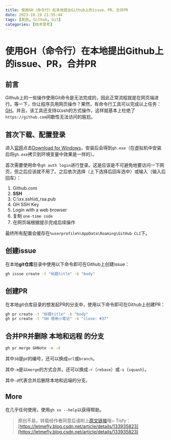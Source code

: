 ```yaml
---
title: 使用GH（命令行）在本地提出Github上的issue、PR，合并PR
date: 2023-10-19 21:55:44
tags: [其他, Github, Git]
categories: [技术思考]
---
```


# 使用GH（命令行）在本地提出Github上的issue、PR，合并PR

## 前言

Github上的一些操作使用Git命令是无法完成的，因此正常流程就是在网页端进行。等一下，你让程序员用网页操作？果然，有命令行工具可以完成以上任务：[GH](https://cli.github.com)。并且，该工具还支持以ssh的方式操作，这样就基本上杜绝了```https://github.com```间歇性无法访问的尴尬。

## 首次下载、配置登录

进入[官网](https://cli.github.com)点击[Download for Windows](https://github.com/cli/cli/releases/download/v2.32.1/gh_2.32.1_windows_amd64.msi)，安装后会得到```gh.exe```（在虚拟机中安装后将```gh.exe```拷贝到环境变量中效果是一样的）。

首次需要使用命令```gh auth login```进行登录。这是应该是不可避免地要访问一下网页，但之后应该就不用了。之后依次选择（上下选择后回车选中）或输入（输入后回车）：

1. Github.com
2. **SSH**
3. C:\xx\.ssh\id_rsa.pub
4. GH SSH Key
5. Login with a web browser
6. 复制 ```one-time code```
7. 在网页端根据提示完成后续操作

最终所有配置会缓存在```%userprofile%\AppData\Roaming\GitHub CLI```下。

## 创建issue

在本地**git仓库**目录中使用以下命令即可在Github上创建issue：

```bash
gh issue create -t "标题title" -b "body"
```

## 创建PR

在本地git仓库目录的想发起PR的分支中，使用以下命令即可在Github上创建PR：

```bash
gh pr create -t "标题title" -b "body"
gh pr create -t "GH 使用小笔记" -b "close: #37"
```

## 合并PR并删除 本地和远程 的分支

```bash
gh pr merge GHNote -m -d
```

其中```38```是pr的编号，还可以换成```url```或```branch```。

其中```-m```是以```merge```的方式合并。还可以换成```-r```（```rebase```）或```-s```（```squash```）。

其中```-d```代表合并后删除本地和远端的分支。

## More

在几乎任何使用，使用```gh xx --help```以获得帮助。

> 原创不易，转载经作者同意后请附上[原文链接](https://blog.letmefly.xyz/2023/10/19/Other-Github-CreatingIssuePrMergingPrByCMD-GH/)哦~
> Tisfy：[https://letmefly.blog.csdn.net/article/details/133935823](https://letmefly.blog.csdn.net/article/details/133935823)
